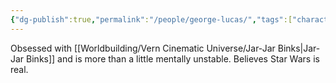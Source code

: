 ```yaml
---
{"dg-publish":true,"permalink":"/people/george-lucas/","tags":["character"],"created":"2023-03-27","updated":"2024-04-09"}
---
```



Obsessed with [[Worldbuilding/Vern Cinematic Universe/Jar-Jar Binks\|Jar-Jar Binks]] and is more than a little mentally unstable. Believes Star Wars is real.
